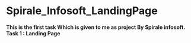 # Spirale_Infosoft_LandingPage
 <b>This is the first task  Which is given to me as project  By Spirale infosoft. </b>  <br>
<b> Task 1 : Landing Page</b>
